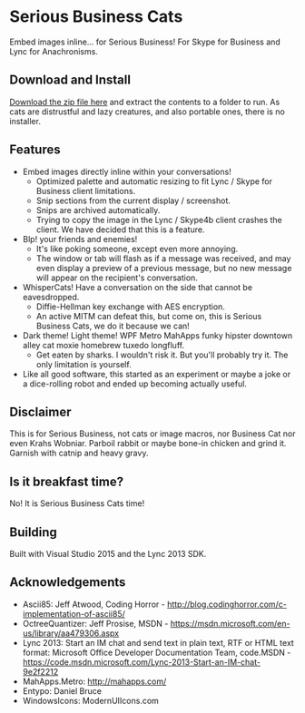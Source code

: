 # Serious Business Cats
Embed images inline... for Serious Business!
For Skype for Business and Lync for Anachronisms.

## Download and Install

[Download the zip file here](https://github.com/adzm/BusinessCats/releases/download/1.0.2/BusinessCats-1.0.2.zip) and extract the contents to a folder to run. As cats are distrustful and lazy creatures, and also portable ones, there is no installer.

## Features

- Embed images directly inline within your conversations!
	- Optimized palette and automatic resizing to fit Lync / Skype for Business client limitations.
	- Snip sections from the current display / screenshot.
	- Snips are archived automatically.
	- Trying to copy the image in the Lync / Skype4b client crashes the client. We have decided that this is a feature.
- Blp! your friends and enemies!
	- It's like poking someone, except even more annoying.
	- The window or tab will flash as if a message was received, and may even display a preview of a previous message, but no new message will appear on the recipient's conversation.
- WhisperCats! Have a conversation on the side that cannot be eavesdropped.
	- Diffie-Hellman key exchange with AES encryption.
	- An active MITM can defeat this, but come on, this is Serious Business Cats, we do it because we can!
- Dark theme! Light theme! WPF Metro MahApps funky hipster downtown alley cat moxie homebrew tuxedo longfluff.
	- Get eaten by sharks. I wouldn't risk it. But you'll probably try it. The only limitation is yourself.
- Like all good software, this started as an experiment or maybe a joke or a dice-rolling robot and ended up becoming actually useful.

## Disclaimer

This is for Serious Business, not cats or image macros, nor Business Cat nor even Krahs Wobniar. Parboil rabbit or maybe bone-in chicken and grind it. Garnish with catnip and heavy gravy.

## Is it breakfast time?

No! It is Serious Business Cats time!

## Building

Built with Visual Studio 2015 and the Lync 2013 SDK.

## Acknowledgements

- Ascii85: Jeff Atwood, Coding Horror - http://blog.codinghorror.com/c-implementation-of-ascii85/
- OctreeQuantizer: Jeff Prosise, MSDN - https://msdn.microsoft.com/en-us/library/aa479306.aspx
- Lync 2013: Start an IM chat and send text in plain text, RTF or HTML text format: Microsoft Office Developer Documentation Team, code.MSDN - https://code.msdn.microsoft.com/Lync-2013-Start-an-IM-chat-9e2f2212
- MahApps.Metro: http://mahapps.com/
- Entypo: Daniel Bruce
- WindowsIcons: ModernUIIcons.com

